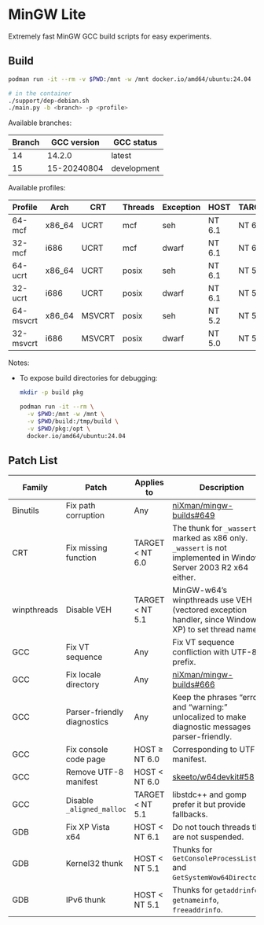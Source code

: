# MinGW Lite

Extremely fast MinGW GCC build scripts for easy experiments.

## Build

```bash
podman run -it --rm -v $PWD:/mnt -w /mnt docker.io/amd64/ubuntu:24.04

# in the container
./support/dep-debian.sh
./main.py -b <branch> -p <profile>
```

Available branches:

| Branch | GCC version | GCC status |
| ------- | ----------- | ---------- |
| 14 | 14.2.0 | latest |
| 15 | 15-20240804 | development |

Available profiles:

| Profile | Arch | CRT | Threads | Exception | HOST | TARGET |
| ------- | ---- | --- | ------- | --------- | ---- | ------ |
| 64-mcf | x86_64 | UCRT | mcf | seh | NT 6.1 | NT 6.1 |
| 32-mcf | i686 | UCRT | mcf | dwarf | NT 6.1 | NT 6.1 |
| 64-ucrt | x86_64 | UCRT | posix | seh | NT 6.1 | NT 5.2 |
| 32-ucrt | i686 | UCRT | posix | dwarf | NT 6.1 | NT 5.1 |
| 64-msvcrt | x86_64 | MSVCRT | posix | seh | NT 5.2 | NT 5.2 |
| 32-msvcrt | i686 | MSVCRT | posix | dwarf | NT 5.0 | NT 5.0 |

Notes:

- To expose build directories for debugging:
  ```bash
  mkdir -p build pkg

  podman run -it --rm \
    -v $PWD:/mnt -w /mnt \
    -v $PWD/build:/tmp/build \
    -v $PWD/pkg:/opt \
    docker.io/amd64/ubuntu:24.04
  ```

## Patch List

| Family | Patch | Applies to | Description |
| ------ | ----- | ---------- | ----------- |
| Binutils | Fix path corruption | Any | [niXman/mingw-builds#649](https://github.com/niXman/mingw-builds/issues/649) |
| CRT | Fix missing function | TARGET < NT 6.0 | The thunk for `_wassert` is marked as x86 only. `_wassert` is not implemented in Windows Server 2003 R2 x64 either. |
| winpthreads | Disable VEH | TARGET < NT 5.1 | MinGW-w64’s winpthreads use VEH (vectored exception handler, since Windows XP) to set thread name. |
| GCC | Fix VT sequence | Any | Fix VT sequence confliction with UTF-8 prefix. |
| GCC | Fix locale directory | Any | [niXman/mingw-builds#666](https://github.com/niXman/mingw-builds/issues/666) |
| GCC | Parser-friendly diagnostics | Any | Keep the phrases “error:” and “warning:” unlocalized to make diagnostic messages parser-friendly. |
| GCC | Fix console code page | HOST ≥ NT 6.0 | Corresponding to UTF-8 manifest. |
| GCC | Remove UTF-8 manifest | HOST < NT 6.0 | [skeeto/w64devkit#58](https://github.com/skeeto/w64devkit/issues/58) |
| GCC | Disable `_aligned_malloc` | TARGET < NT 5.1 | libstdc++ and gomp prefer it but provide fallbacks. |
| GDB | Fix XP Vista x64 | HOST < NT 6.1 | Do not touch threads that are not suspended. |
| GDB | Kernel32 thunk | HOST < NT 5.1 | Thunks for `GetConsoleProcessList` and `GetSystemWow64DirectoryA`. |
| GDB | IPv6 thunk | HOST < NT 5.1 | Thunks for `getaddrinfo`, `getnameinfo`, `freeaddrinfo`. |
